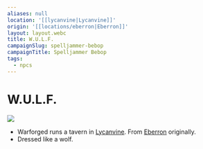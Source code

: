 ```yaml
---
aliases: null
location: '[[lycanvine|Lycanvine]]'
origin: '[[locations/eberron|Eberron]]'
layout: layout.webc
title: W.U.L.F.
campaignSlug: spelljammer-bebop
campaignTitle: Spelljammer Bebop
tags:
  - npcs
---
```

# W.U.L.F.

![](Screenshot%202024-12-08%20at%2012.02.12.png)

- Warforged runs a tavern in [Lycanvine](lycanvine.md). From [Eberron](eberron.md) originally.
- Dressed like a wolf.
